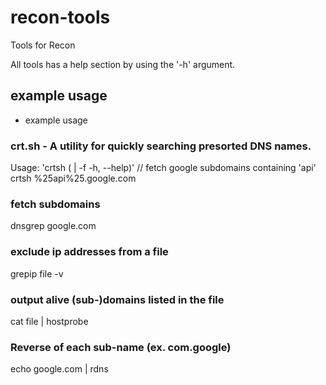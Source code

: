 # recon-tools
Tools for Recon

All tools has a help section by using the '-h' argument.

## example usage
* example usage

### crt.sh - A utility for quickly searching presorted DNS names.
Usage: 'crtsh (<domain> | -f <file> -h, --help)'
// fetch google subdomains containing 'api'
crtsh %25api%25.google.com

### fetch subdomains
dnsgrep google.com

### exclude ip addresses from a file
grepip file -v

### output alive (sub-)domains listed in the file
cat file | hostprobe

### Reverse of each sub-name (ex. com.google)
echo google.com | rdns
